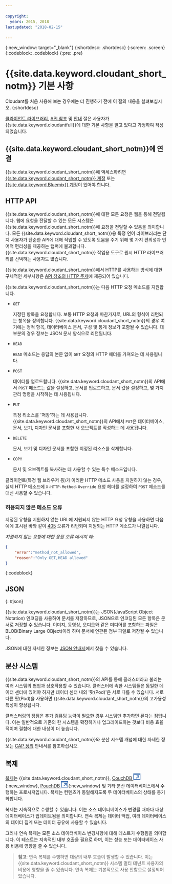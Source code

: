 ```yaml
---

copyright:
  years: 2015, 2018
lastupdated: "2018-02-15"

---
```


{:new_window: target="_blank"}
{:shortdesc: .shortdesc}
{:screen: .screen}
{:codeblock: .codeblock}
{:pre: .pre}

# {{site.data.keyword.cloudant_short_notm}} 기본 사항

Cloudant를 처음 사용해 보는 경우에는 더 진행하기 전에 이 절의 내용을 살펴보십시오.
{:shortdesc}

[클라이언트 라이브러리](../libraries/index.html#-client-libraries),
[API 참조](../api/index.html#-api-reference) 및
[안내](../guides/acurl.html#authorized-curl-acurl-) 절은 사용자가 {{site.data.keyword.cloudantfull}}에 대한 기본 사항을 알고 있다고 가정하여 작성되었습니다.

## {{site.data.keyword.cloudant_short_notm}}에 연결

{{site.data.keyword.cloudant_short_notm}}에 액세스하려면 [{{site.data.keyword.cloudant_short_notm}} 계정](../api/account.html)
또는 [{{site.data.keyword.Bluemix}} 계정](../offerings/bluemix.html)이 있어야 합니다.

## HTTP API

{{site.data.keyword.cloudant_short_notm}}에 대한 모든 요청은 웹을 통해 전달됩니다.
웹에 요청을 전달할 수 있는 모든 시스템은 {{site.data.keyword.cloudant_short_notm}}에 요청을 전달할 수 있음을 의미합니다.
모든 {{site.data.keyword.cloudant_short_notm}}용 특정 언어 라이브러리는 단지 사용자가 단순한 API에 대해 작업할 수 있도록
도움을 주기 위해 몇 가지 편의성과 언어적 편리성을 제공하는 랩퍼에 불과합니다.
{{site.data.keyword.cloudant_short_notm}} 작업용 도구로 원시 HTTP 라이브러리를 선택하는 사용자도 많습니다.

{{site.data.keyword.cloudant_short_notm}}에서 HTTP를 사용하는 방식에 대한 구체적인 세부사항은 [API 참조의 HTTP 주제](../api/http.html)에 제공되어 있습니다.

{{site.data.keyword.cloudant_short_notm}}는 다음 HTTP 요청 메소드를 지원합니다.

-   `GET`

    지정된 항목을 요청합니다.
    보통 HTTP 요청과 마찬가지로,
    URL의 형식이 리턴되는 항목을 정의합니다.
    {{site.data.keyword.cloudant_short_notm}}의 경우 여기에는 정적 항목,
    데이터베이스 문서,
    구성 및 통계 정보가 포함될 수 있습니다.
    대부분의 경우 정보는 JSON 문서 양식으로 리턴됩니다.

-   `HEAD`

    `HEAD` 메소드는 응답의 본문 없이 `GET` 요청의 HTTP 헤더를 가져오는 데 사용됩니다.

-   `POST`

    데이터를 업로드합니다.
    {{site.data.keyword.cloudant_short_notm}}의 API에서
    `POST` 메소드는 값을 설정하고,
    문서를 업로드하고,
    문서 값을 설정하고,
    몇 가지 관리 명령을 시작하는 데 사용됩니다.

-   `PUT`

    특정 리소스를 '저장'하는 데 사용됩니다.
    {{site.data.keyword.cloudant_short_notm}}의 API에서
    `PUT`은 데이터베이스,
    문서,
    보기,
    디자인 문서를 포함한
    새 오브젝트를 작성하는 데 사용됩니다.

-   `DELETE`

    문서, 보기 및
    디자인 문서를 포함한
    지정된 리소스를
    삭제합니다.

-   `COPY`

    문서 및 오브젝트를 복사하는 데 사용할 수 있는 특수 메소드입니다.

클라이언트(특정 웹 브라우저 등)가 이러한 HTTP 메소드 사용을 지원하지 않는 경우, 실제 HTTP 메소드에
`X-HTTP-Method-Override` 요청 헤더를 설정하여 `POST` 메소드를 대신 사용할 수 있습니다.

### 허용되지 않은 메소드 오류

지정된 유형을 지원하지 않는 URL에 지원되지 않는 HTTP 요청 유형을 사용하면
다음 예에 표시된 바와 같이 [405](../api/http.html#405) 오류가 리턴되며
지원되는 HTTP 메소드가 나열됩니다.

_지원되지 않는 요청에 대한 응답 오류 메시지 예:_

```json
{
    "error":"method_not_allowed",
    "reason":"Only GET,HEAD allowed"
}
```
{:codeblock}

## JSON
{: #json}

{{site.data.keyword.cloudant_short_notm}}는 JSON(JavaScript Object Notation) 인코딩을 사용하여 문서를 저장하므로,
JSON으로 인코딩된 모든 항목은 문서로 저장할 수 있습니다.
이미지, 동영상, 오디오와 같은 미디어를 포함하는 파일은 BLOB(Binary Large OBject)이라 하며
문서에 연관된 첨부 파일로 저장될 수 있습니다.

JSON에 대한 자세한 정보는 [JSON 안내서](../guides/json.html)에서 찾을 수 있습니다.

<div id="distributed"></div>

## 분산 시스템

{{site.data.keyword.cloudant_short_notm}}의 API를 통해 클러스터라고 불리는 여러 시스템의 협업과
상호작용할 수 있습니다.
클러스터에 속한 시스템들은 동일한 데이터 센터에 있어야 하지만
데이터 센터 내의 '팟(Pod)'은 서로 다를 수 있습니다.
서로 다른 팟(Pod)을 사용하면 {{site.data.keyword.cloudant_short_notm}}의 고가용성 특성이 향상됩니다.

클러스터링의 장점은 추가 컴퓨팅 능력이 필요한 경우
시스템만 추가하면 된다는 점입니다.
이는 일반적으로 기존의 한 시스템을 확장하거나 업그레이드하는 것보다 비용 효율적이며 결함에 대한 내성이 더 높습니다.

{{site.data.keyword.cloudant_short_notm}}와 분산 시스템 개념에 대한 자세한 정보는
[CAP 정리](../guides/cap_theorem.html) 안내서를 참조하십시오.

## 복제

[복제](../api/replication.html)는 {{site.data.keyword.cloudant_short_notm}},
[CouchDB ![외부 링크 아이콘](../images/launch-glyph.svg "외부 링크 아이콘")](http://couchdb.apache.org/){:new_window},
[PouchDB ![외부 링크 아이콘](../images/launch-glyph.svg "외부 링크 아이콘")](http://pouchdb.com/){:new_window}
및 기타 분산 데이터베이스에서 수행하는 프로시저입니다.
복제는 컨텐츠가 동일해지도록 두 데이터베이스의 상태를 동기화합니다.

복제는 지속적으로 수행할 수 있습니다.
이는 소스 데이터베이스가 변경될 때마다 대상 데이터베이스가 업데이트됨을 의미합니다.
연속 복제는 데이터 백업,
여러 데이터베이스의 데이터 집계
또는 데이터 공유에 사용할 수 있습니다.

그러나
연속 복제는 모든 소스 데이터베이스 변경사항에 대해 테스트가 수행됨을 의미합니다.
이 테스트는 지속적인 내부 호출을 필요로 하며,
이는 성능 또는 데이터베이스 사용 비용에 영향을 줄 수 있습니다.

>   **참고**: 연속 복제를 수행하면 대량의 내부 호출이 발생할 수 있습니다.
    이는 {{site.data.keyword.cloudant_short_notm}} 시스템 멀티 테넌트 사용자의 비용에 영향을 줄 수 있습니다.
    연속 복제는 기본적으로 사용 안함으로 설정되어 있습니다.
